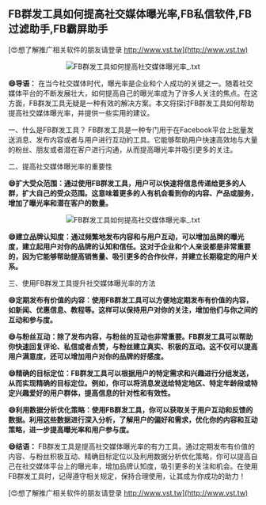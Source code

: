 ## **FB群发工具如何提高社交媒体曝光率,FB私信软件,FB过滤助手,FB霸屏助手**

[😍想了解推广相关软件的朋友请登录 http://www.vst.tw](http://www.vst.tw)

 <center><img src="https://vst.tw/MP4/tuiguang/png/6.png" alt="FB群发工具如何提高社交媒体曝光率_.txt"></center>

**😄导语：**
在当今社交媒体时代，曝光率是企业和个人成功的关键之一。随着社交媒体平台的不断发展壮大，如何提高自己的曝光率成为了许多人关注的焦点。在这方面，FB群发工具无疑是一种有效的解决方案。本文将探讨FB群发工具如何帮助提高社交媒体曝光率，并提供一些实用的建议。

一、什么是FB群发工具？
FB群发工具是一种专门用于在Facebook平台上批量发送消息、发布内容或者与用户进行互动的工具。它能够帮助用户快速高效地与大量的粉丝、朋友或者潜在客户进行沟通，从而提高曝光率并吸引更多的关注。

二、提高社交媒体曝光率的重要性

**😄扩大受众范围：通过使用FB群发工具，用户可以快速将信息传递给更多的人群，扩大自己的受众范围。这意味着更多的人有机会看到你的内容、产品或服务，增加了曝光率和潜在客户的数量。**

 <center><img src="https://vst.tw/MP4/tuiguang/png/6.png" alt="FB群发工具如何提高社交媒体曝光率_.txt"></center>

**😄建立品牌认知度：通过频繁地发布内容和与用户互动，可以增加品牌的曝光度，建立起用户对你的品牌的认知和信任。这对于企业和个人来说都是非常重要的，因为它能够帮助提高销售量、吸引更多的合作伙伴，并建立长期稳定的用户关系。**

三、使用FB群发工具提升社交媒体曝光率的方法

**😄定期发布有价值的内容：使用FB群发工具可以方便地定期发布有价值的内容，如新闻、优惠信息、教程等。这样可以保持用户对你的关注，增加他们与你之间的互动和参与度。**

**😄与粉丝互动：除了发布内容，与粉丝的互动也非常重要。FB群发工具可以帮助你快速回复评论、私信或者点赞，与粉丝建立真实、积极的互动。这不仅可以提高用户满意度，还可以增加用户对你的品牌的好感度。**

**😄精确的目标定位：FB群发工具可以根据用户的特定需求和兴趣进行分组发送，从而实现精确的目标定位。例如，你可以将消息发送给特定地区、特定年龄段或特定兴趣爱好的用户群体，提高信息的针对性和有效性。**

**😄利用数据分析优化策略：使用FB群发工具，你可以获取关于用户互动和反馈的数据。利用这些数据进行深入分析，了解用户的偏好和需求，优化你的内容和互动策略，进一步提高曝光率和用户参与度。**

**😄结语：**
FB群发工具是提高社交媒体曝光率的有力工具。通过定期发布有价值的内容、与粉丝积极互动、精确目标定位以及利用数据分析优化策略，你可以提高自己在社交媒体平台上的曝光率，增加品牌认知度，吸引更多的关注和机会。在使用FB群发工具时，记得遵守相关规定，保持合理使用，让其成为你成功的助力！

[😍想了解推广相关软件的朋友请登录 http://www.vst.tw](http://www.vst.tw)



